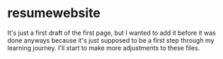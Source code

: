 # resumewebsite
It's just a first draft of the first page, but I wanted to add it before it was done anyways because it's just supposed to be a first step through my learning journey. I'll start to make more adjustments to these files.
